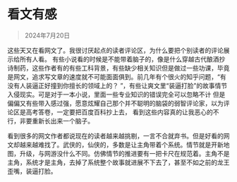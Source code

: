 # 看文有感

> 2024年7月20日

这些天又在看网文了。我很讨厌起点的读者评论区，为什么要把个别读者的评论展示给所有人看。
有些小说看的时候是不能带着脑子的，像是什么穿越古代酿酒抄诗制药，这些作者有的有些工科背景，有些缺少相关知识但是做过一些功课，毕竟是网文，追求写文章的速度就不可能面面俱到。前几年有个很火的知乎问题，“有没有人装逼正好撞到你擅长的领域上的？
”，有些让爽文里“装逼打脸”的故事情节入侵现实。可是对于一本小说，里面一些专业知识的错误完全可以忽略不计
但是偏偏又有些带入感过强，愿意炫耀自己那个并不聪明的脑袋的弱智评论家，以为评论区是高考答卷，一定要把百度百科抄上去，
看到这些内容真的让我恶心的不行，非要重新长出来一个脑子。


看到很多的网文作者都说现在的读者越来越挑剔，一言不合就弃书。但是好看的网文却越来越难找了。武侠的，仙侠的，多数是让主角带着个系统。情节就是开新地图，升级，与网游没什么不同。仿佛情节的推进要有一把卡尺在规范着。主角不是主角，系统才是主角，去掉了系统整个故事就进展不下去了，甚至不如之前的龙王歪嘴，装逼打脸。



